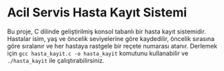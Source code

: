 
# Acil Servis Hasta Kayıt Sistemi  

Bu proje, C dilinde geliştirilmiş konsol tabanlı bir hasta kayıt sistemidir. Hastalar isim, yaş ve öncelik seviyelerine göre kaydedilir, öncelik sırasına göre sıralanır ve her hastaya rastgele bir reçete numarası atanır. Derlemek için `gcc hasta_kayit.c -o hasta_kayit` komutunu kullanabilir ve `./hasta_kayit` ile çalıştırabilirsiniz.
